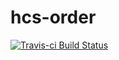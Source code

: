 # hcs-order

[![Travis-ci Build Status](https://travis-ci.org/psin32/hcs-order.svg?branch=master)](https://travis-ci.org/psin32/hcs-order)